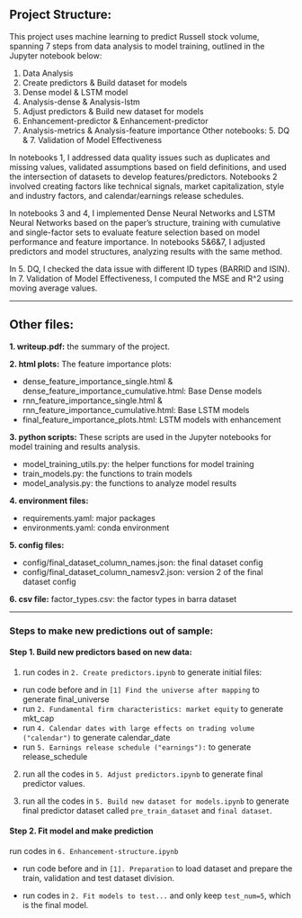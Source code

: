 ## Project Structure:
This project uses machine learning to predict Russell stock volume, spanning 7 steps from data analysis to model training, outlined in the Jupyter notebook below:

1.	Data Analysis
2.	Create predictors & Build dataset for models
3.	Dense model & LSTM model
4.	Analysis-dense & Analysis-lstm
5.	Adjust predictors & Build new dataset for models
6.	Enhancement-predictor & Enhancement-predictor
7.	Analysis-metrics & Analysis-feature importance
Other notebooks: 5. DQ & 7. Validation of Model Effectiveness

In notebooks 1, I addressed data quality issues such as duplicates and missing values, validated assumptions based on field definitions, and used the intersection of datasets to develop features/predictors. Notebooks 2 involved creating factors like technical signals, market capitalization, style and industry factors, and calendar/earnings release schedules.

In notebooks 3 and 4, I implemented Dense Neural Networks and LSTM Neural Networks based on the paper’s structure, training with cumulative and single-factor sets to evaluate feature selection based on model performance and feature importance. In notebooks 5&6&7, I adjusted predictors and model structures, analyzing results with the same method.

In 5. DQ, I checked the data issue with different ID types (BARRID and ISIN).
In 7. Validation of Model Effectiveness, I computed the MSE and R^2 using moving average values.

----------------------------

## Other files:

**1. writeup.pdf:** the summary of the project.

**2. html plots:**
The feature importance plots:
- dense_feature_importance_single.html & dense_feature_importance_cumulative.html: Base Dense models
- rnn_feature_importance_single.html & rnn_feature_importance_cumulative.html: Base LSTM models
- final_feature_importance_plots.html: LSTM models with enhancement

**3. python scripts:**
These scripts are used in the Jupyter notebooks for model training and results analysis.

- model_training_utils.py: the helper functions for model training
- train_models.py: the functions to train models
- model_analysis.py: the functions to analyze model results

**4. environment files:**
- requirements.yaml: major packages
- environments.yaml: conda environment 

**5. config files:**
- config/final_dataset_column_names.json: the final dataset config
- config/final_dataset_column_namesv2.json: version 2 of the final dataset config

**6. csv file:**
factor_types.csv: the factor types in barra dataset

-----------------------------

### Steps to make new predictions out of sample:

#### Step 1. Build new predictors based on new data:
1. run codes in `2. Create predictors.ipynb` to generate initial files:
- run code before and in `[1] Find the universe after mapping` to generate final_universe
- run `2. Fundamental firm characteristics: market equity` to generate mkt_cap
- run `4. Calendar dates with large effects on trading volume ("calendar")` to generate calendar_date
- run `5. Earnings release schedule ("earnings"):` to generate release_schedule

2. run all the codes in `5. Adjust predictors.ipynb` to generate final predictor values.

3. run all the codes in `5. Build new dataset for models.ipynb` to generate final predictor dataset called `pre_train_dataset` and `final dataset`.

#### Step 2. Fit model and make prediction
run codes in `6. Enhancement-structure.ipynb`
- run code before and in `[1]. Preparation` to load dataset and prepare the train, validation and test dataset division.

- run codes in `2. Fit models to test...` and only keep `test_num=5`, which is the final model.

